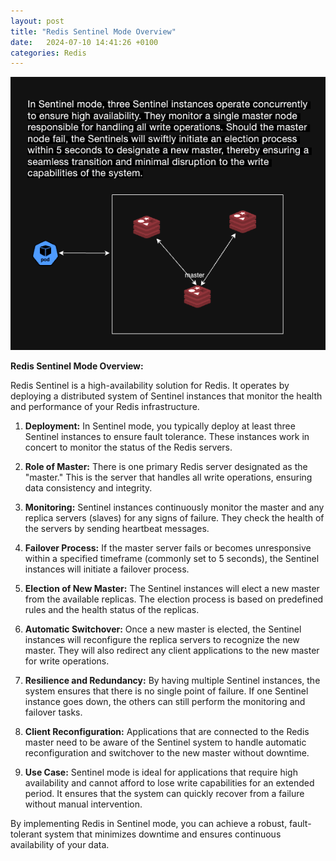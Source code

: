 ```yaml
---
layout: post
title: "Redis Sentinel Mode Overview"
date:   2024-07-10 14:41:26 +0100
categories: Redis
---
```

<img alt="course" src="assets/img/re/redis-sentinel.png"/>


**Redis Sentinel Mode Overview:**

Redis Sentinel is a high-availability solution for Redis. It operates by deploying a distributed system of Sentinel instances that monitor the health and performance of your Redis infrastructure.

1. **Deployment:** In Sentinel mode, you typically deploy at least three Sentinel instances to ensure fault tolerance. These instances work in concert to monitor the status of the Redis servers.

2. **Role of Master:** There is one primary Redis server designated as the "master." This is the server that handles all write operations, ensuring data consistency and integrity.

3. **Monitoring:** Sentinel instances continuously monitor the master and any replica servers (slaves) for any signs of failure. They check the health of the servers by sending heartbeat messages.

4. **Failover Process:** If the master server fails or becomes unresponsive within a specified timeframe (commonly set to 5 seconds), the Sentinel instances will initiate a failover process.

5. **Election of New Master:** The Sentinel instances will elect a new master from the available replicas. The election process is based on predefined rules and the health status of the replicas.

6. **Automatic Switchover:** Once a new master is elected, the Sentinel instances will reconfigure the replica servers to recognize the new master. They will also redirect any client applications to the new master for write operations.

7. **Resilience and Redundancy:** By having multiple Sentinel instances, the system ensures that there is no single point of failure. If one Sentinel instance goes down, the others can still perform the monitoring and failover tasks.

8. **Client Reconfiguration:** Applications that are connected to the Redis master need to be aware of the Sentinel system to handle automatic reconfiguration and switchover to the new master without downtime.

9. **Use Case:** Sentinel mode is ideal for applications that require high availability and cannot afford to lose write capabilities for an extended period. It ensures that the system can quickly recover from a failure without manual intervention.

By implementing Redis in Sentinel mode, you can achieve a robust, fault-tolerant system that minimizes downtime and ensures continuous availability of your data.
